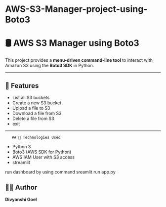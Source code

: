 # AWS-S3-Manager-project-using-Boto3

# 🛢️ AWS S3 Manager using Boto3

This project provides a **menu-driven command-line tool** to interact with Amazon S3 using the **Boto3 SDK** in Python.

---

## 📁 Features

- List all S3 buckets
- Create a new S3 bucket
- Upload a file to S3
- Download a file from S3
- Delete a file from S3
- exit

---
       ## 🧰 Technologies Used

- Python 3
- Boto3 (AWS SDK for Python)
- AWS IAM User with S3 access
- streamlit

run dashboard by using command
sreamlit run app.py


## 👩‍💻 Author

**Divyanshi Goel**  
